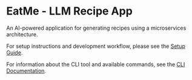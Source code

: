 # EatMe - LLM Recipe App

An AI-powered application for generating recipes using a microservices architecture.

For setup instructions and development workflow, please see the [Setup Guide](docs/setup.md).

For information about the CLI tool and available commands, see the [CLI Documentation](docs/cli/README.md).
